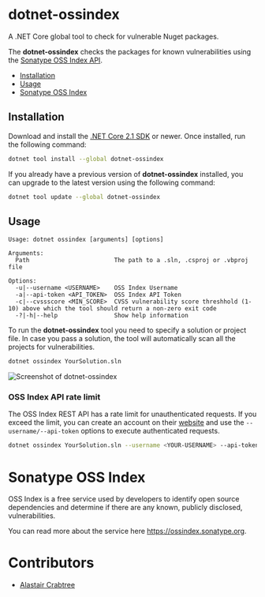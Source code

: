 # dotnet-ossindex

A .NET Core global tool to check for vulnerable Nuget packages.

The **dotnet-ossindex** checks the packages for known vulnerabilities using the [Sonatype OSS Index API](#sonatype-oss-index).

- [Installation](#installation)
- [Usage](#usage)
- [Sonatype OSS Index](#sonatype-oss-index)

## Installation

Download and install the [.NET Core 2.1 SDK](https://www.microsoft.com/net/download) or newer. Once installed, run the following command:

```bash
dotnet tool install --global dotnet-ossindex
```

If you already have a previous version of **dotnet-ossindex** installed, you can upgrade to the latest version using the following command:

```bash
dotnet tool update --global dotnet-ossindex
```

## Usage

```text
Usage: dotnet ossindex [arguments] [options]

Arguments:
  Path                        The path to a .sln, .csproj or .vbproj file

Options:
  -u|--username <USERNAME>    OSS Index Username
  -a|--api-token <API_TOKEN>  OSS Index API Token
  -c|--cvssscore <MIN_SCORE>  CVSS vulnerability score threshhold (1-10) above which the tool should return a non-zero exit code
  -?|-h|--help                Show help information
```

To run the **dotnet-ossindex** tool you need to specify a solution or project file. In case you pass a solution, the tool will automatically scan all the projects for vulnerabilities.

```bash
dotnet ossindex YourSolution.sln
```

![Screenshot of dotnet-ossindex](screenshot.png)

### OSS Index API rate limit

The OSS Index REST API has a rate limit for unauthenticated requests. If you exceed the limit, you can create an account on their [website](https://ossindex.sonatype.org) and use the `--username/--api-token` options to execute authenticated requests.

```bash
dotnet ossindex YourSolution.sln --username <YOUR-USERNAME> --api-token <YOUR-API-TOKEN>
```

# Sonatype OSS Index

OSS Index is a free service used by developers to identify open source dependencies and determine if there are any known, publicly disclosed, vulnerabilities.

You can read more about the service here https://ossindex.sonatype.org.

# Contributors

- [Alastair Crabtree](https://github.com/alastairtree)
